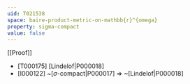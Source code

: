 ```yaml
---
uid: T021538
space: baire-product-metric-on-mathbb{r}^{omega}
property: sigma-compact
value: false
---
```

[[Proof]]

* [T000175] [Lindelof|P000018]
* [I000122] ~[$\sigma$-compact|P000017] => ~[Lindelof|P000018]

